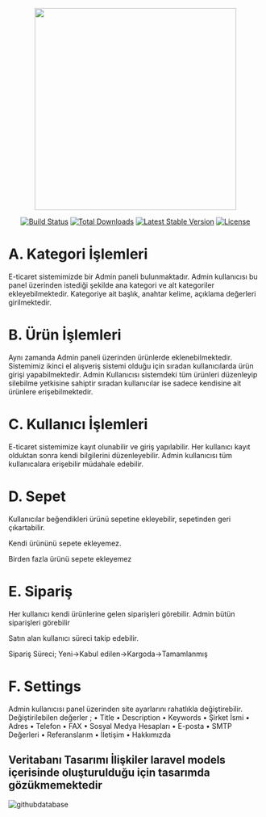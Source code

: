 <p align="center"><a href="https://laravel.com" target="_blank"><img src="https://raw.githubusercontent.com/laravel/art/master/logo-lockup/5%20SVG/2%20CMYK/1%20Full%20Color/laravel-logolockup-cmyk-red.svg" width="400"></a></p>

<p align="center">
<a href="https://travis-ci.org/laravel/framework"><img src="https://travis-ci.org/laravel/framework.svg" alt="Build Status"></a>
<a href="https://packagist.org/packages/laravel/framework"><img src="https://img.shields.io/packagist/dt/laravel/framework" alt="Total Downloads"></a>
<a href="https://packagist.org/packages/laravel/framework"><img src="https://img.shields.io/packagist/v/laravel/framework" alt="Latest Stable Version"></a>
<a href="https://packagist.org/packages/laravel/framework"><img src="https://img.shields.io/packagist/l/laravel/framework" alt="License"></a>
</p>

# A.	Kategori İşlemleri
E-ticaret sistemimizde bir Admin paneli bulunmaktadır.
Admin kullanıcısı bu panel üzerinden istediği şekilde ana kategori ve alt kategoriler ekleyebilmektedir. 
Kategoriye ait başlık, anahtar kelime, açıklama değerleri girilmektedir.

# B.	Ürün İşlemleri
Aynı zamanda Admin paneli üzerinden ürünlerde eklenebilmektedir. Sistemimiz ikinci el alışveriş sistemi olduğu için sıradan kullanıcılarda ürün girişi yapabilmektedir.
Admin Kullanıcısı sistemdeki tüm ürünleri düzenleyip silebilme yetkisine sahiptir sıradan kullanıcılar ise sadece kendisine ait ürünlere erişebilmektedir.


# C.	Kullanıcı İşlemleri
E-ticaret sistemimize kayıt olunabilir ve giriş yapılabilir.
Her kullanıcı kayıt olduktan sonra kendi bilgilerini düzenleyebilir. Admin kullanıcısı tüm kullanıcalara erişebilir müdahale edebilir.


# D.	Sepet
Kullanıcılar beğendikleri ürünü sepetine ekleyebilir, sepetinden geri çıkartabilir.

Kendi ürününü sepete ekleyemez.

Birden fazla ürünü sepete ekleyemez


# E.	Sipariş
Her kullanıcı kendi ürünlerine gelen siparişleri görebilir.
Admin bütün siparişleri görebilir

Satın alan kullanıcı süreci takip edebilir.

Sipariş Süreci; Yeni->Kabul edilen->Kargoda->Tamamlanmış


# F.	Settings
Admin kullanıcısı panel üzerinden site ayarlarını rahatlıkla değiştirebilir. Değiştirilebilen değerler ;
•	Title
•	Description
•	Keywords
•	Şirket İsmi
•	Adres
•	Telefon
•	FAX
•	Sosyal Medya Hesapları
•	E-posta
•	SMTP Değerleri
•	Referanslarım 
•	İletişim
•	Hakkımızda

## Veritabanı Tasarımı İlişkiler laravel models içerisinde oluşturulduğu için tasarımda gözükmemektedir
![githubdatabase](https://user-images.githubusercontent.com/57008579/167486916-1b0d97e8-49b4-40e6-b67f-5e2567d1dbca.jpg)
